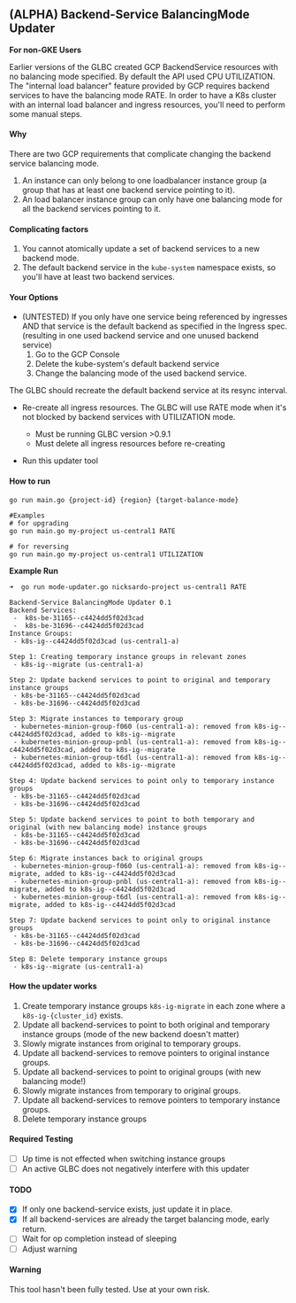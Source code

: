 
## (ALPHA) Backend-Service BalancingMode Updater
**For non-GKE Users**

Earlier versions of the GLBC created GCP BackendService resources with no balancing mode specified. By default the API used CPU UTILIZATION. The "internal load balancer" feature provided by GCP requires backend services to have the balancing mode RATE. In order to have a K8s cluster with an internal load balancer and ingress resources, you'll need to perform some manual steps.

#### Why
There are two GCP requirements that complicate changing the backend service balancing mode.
1. An instance can only belong to one loadbalancer instance group (a group that has at least one backend service pointing to it).
1. An load balancer instance group can only have one balancing mode for all the backend services pointing to it.

#### Complicating factors
1. You cannot atomically update a set of backend services to a new backend mode.
1. The default backend service in the `kube-system` namespace exists, so you'll have at least two backend services.

#### Your Options
- (UNTESTED) If you only have one service being referenced by ingresses AND that service is the default backend as specified in the Ingress spec. (resulting in one used backend service and one unused backend service)
   1. Go to the GCP Console
   1. Delete the kube-system's default backend service
   1. Change the balancing mode of the used backend service.   

 The GLBC should recreate the default backend service at its resync interval.


- Re-create all ingress resources. The GLBC will use RATE mode when it's not blocked by backend services with UTILIZATION mode.
  - Must be running GLBC version >0.9.1
  - Must delete all ingress resources before re-creating


- Run this updater tool

#### How to run
```shell
go run main.go {project-id} {region} {target-balance-mode}

#Examples
# for upgrading
go run main.go my-project us-central1 RATE

# for reversing
go run main.go my-project us-central1 UTILIZATION
```

**Example Run**
```shell
➜  go run mode-updater.go nicksardo-project us-central1 RATE    

Backend-Service BalancingMode Updater 0.1
Backend Services:
 -  k8s-be-31165--c4424dd5f02d3cad
 -  k8s-be-31696--c4424dd5f02d3cad
Instance Groups:
 - k8s-ig--c4424dd5f02d3cad (us-central1-a)

Step 1: Creating temporary instance groups in relevant zones
 - k8s-ig--migrate (us-central1-a)

Step 2: Update backend services to point to original and temporary instance groups
 - k8s-be-31165--c4424dd5f02d3cad
 - k8s-be-31696--c4424dd5f02d3cad

Step 3: Migrate instances to temporary group
 - kubernetes-minion-group-f060 (us-central1-a): removed from k8s-ig--c4424dd5f02d3cad, added to k8s-ig--migrate
 - kubernetes-minion-group-pnbl (us-central1-a): removed from k8s-ig--c4424dd5f02d3cad, added to k8s-ig--migrate
 - kubernetes-minion-group-t6dl (us-central1-a): removed from k8s-ig--c4424dd5f02d3cad, added to k8s-ig--migrate

Step 4: Update backend services to point only to temporary instance groups
 - k8s-be-31165--c4424dd5f02d3cad
 - k8s-be-31696--c4424dd5f02d3cad

Step 5: Update backend services to point to both temporary and original (with new balancing mode) instance groups
 - k8s-be-31165--c4424dd5f02d3cad
 - k8s-be-31696--c4424dd5f02d3cad

Step 6: Migrate instances back to original groups
 - kubernetes-minion-group-f060 (us-central1-a): removed from k8s-ig--migrate, added to k8s-ig--c4424dd5f02d3cad
 - kubernetes-minion-group-pnbl (us-central1-a): removed from k8s-ig--migrate, added to k8s-ig--c4424dd5f02d3cad
 - kubernetes-minion-group-t6dl (us-central1-a): removed from k8s-ig--migrate, added to k8s-ig--c4424dd5f02d3cad

Step 7: Update backend services to point only to original instance groups
 - k8s-be-31165--c4424dd5f02d3cad
 - k8s-be-31696--c4424dd5f02d3cad

Step 8: Delete temporary instance groups
 - k8s-ig--migrate (us-central1-a)
```

#### How the updater works
1. Create temporary instance groups `k8s-ig-migrate` in each zone where a `k8s-ig-{cluster_id}` exists.
1. Update all backend-services to point to both original and temporary instance groups (mode of the new backend doesn't matter)
1. Slowly migrate instances from original to temporary groups.
1. Update all backend-services to remove pointers to original instance groups.
1. Update all backend-services to point to original groups (with new balancing mode!)
1. Slowly migrate instances from temporary to original groups.
1. Update all backend-services to remove pointers to temporary instance groups.
1. Delete temporary instance groups

#### Required Testing
- [ ] Up time is not effected when switching instance groups
- [ ] An active GLBC does not negatively interfere with this updater

#### TODO
- [x] If only one backend-service exists, just update it in place.
- [x] If all backend-services are already the target balancing mode, early return.
- [ ] Wait for op completion instead of sleeping
- [ ] Adjust warning

#### Warning
This tool hasn't been fully tested. Use at your own risk.

